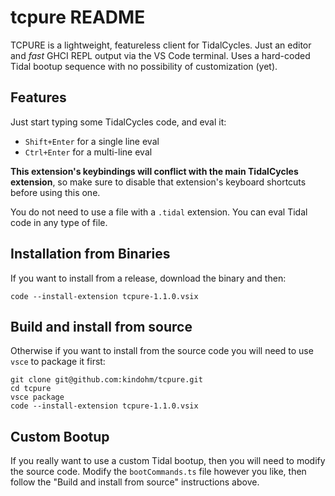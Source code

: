 # tcpure README

TCPURE is a lightweight, featureless client for TidalCycles. 
Just an editor and _fast_ GHCI REPL output via 
the VS Code terminal. Uses a hard-coded Tidal bootup sequence with no
possibility of customization (yet).

## Features

Just start typing some TidalCycles code, and eval it:

* `Shift+Enter` for a single line eval
* `Ctrl+Enter` for a multi-line eval

**This extension's keybindings will conflict with the main TidalCycles
extension**, so make sure to disable that extension's keyboard shortcuts
before using this one. 

You do not need to use a file with a `.tidal` extension. You can eval
Tidal code in any type of file.

## Installation from Binaries

If you want to install from a release, download the binary and then:

``` 
code --install-extension tcpure-1.1.0.vsix
```

## Build and install from source

Otherwise if you want to install from the source code you will need to use
`vsce` to package it first:

``` 
git clone git@github.com:kindohm/tcpure.git
cd tcpure
vsce package
code --install-extension tcpure-1.1.0.vsix
```

## Custom Bootup

If you really want to use a custom Tidal bootup, then you will need
to modify the source code. Modify the `bootCommands.ts` file however
you like, then follow the "Build and install from source" instructions above.
